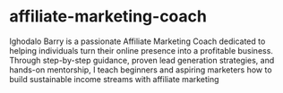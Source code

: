 # affiliate-marketing-coach
Ighodalo Barry is a passionate Affiliate Marketing Coach dedicated to helping individuals turn their online presence into a profitable business. Through step-by-step guidance, proven lead generation strategies, and hands-on mentorship, I teach beginners and aspiring marketers how to build sustainable income streams with affiliate marketing 
